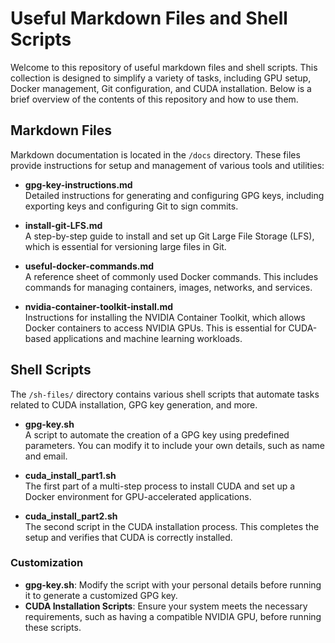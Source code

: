 # Useful Markdown Files and Shell Scripts

Welcome to this repository of useful markdown files and shell scripts. This collection is designed to simplify a variety of tasks, including GPU setup, Docker management, Git configuration, and CUDA installation. Below is a brief overview of the contents of this repository and how to use them.

## Markdown Files

Markdown documentation is located in the `/docs` directory. These files provide instructions for setup and management of various tools and utilities:

- **gpg-key-instructions.md**  
  Detailed instructions for generating and configuring GPG keys, including exporting keys and configuring Git to sign commits.

- **install-git-LFS.md**  
  A step-by-step guide to install and set up Git Large File Storage (LFS), which is essential for versioning large files in Git.

- **useful-docker-commands.md**  
  A reference sheet of commonly used Docker commands. This includes commands for managing containers, images, networks, and services.

- **nvidia-container-toolkit-install.md**  
  Instructions for installing the NVIDIA Container Toolkit, which allows Docker containers to access NVIDIA GPUs. This is essential for CUDA-based applications and machine learning workloads.

## Shell Scripts

The `/sh-files/` directory contains various shell scripts that automate tasks related to CUDA installation, GPG key generation, and more.

- **gpg-key.sh**  
  A script to automate the creation of a GPG key using predefined parameters. You can modify it to include your own details, such as name and email.

- **cuda_install_part1.sh**  
  The first part of a multi-step process to install CUDA and set up a Docker environment for GPU-accelerated applications.

- **cuda_install_part2.sh**  
  The second script in the CUDA installation process. This completes the setup and verifies that CUDA is correctly installed.

### Customization

- **gpg-key.sh**: Modify the script with your personal details before running it to generate a customized GPG key.
- **CUDA Installation Scripts**: Ensure your system meets the necessary requirements, such as having a compatible NVIDIA GPU, before running these scripts.